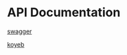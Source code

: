 # API Documentation

[swagger](https://app.swaggerhub.com/apis/SATRIALIMPAD/banking-api/1.0.0)

[koyeb](https://provincial-may-satriarevou-8e8a3c0c.koyeb.app/)
